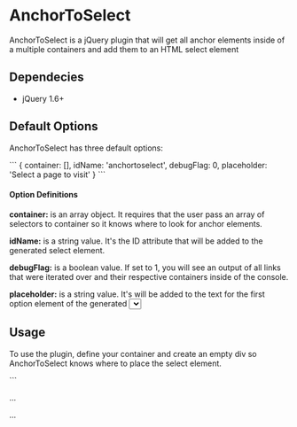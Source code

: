 AnchorToSelect
==============
<p>AnchorToSelect is a jQuery plugin that will get all anchor elements inside of a multiple containers and add them to an HTML select element<p>

<h2>Dependecies</h2>
<ul>
<li>jQuery 1.6+</li>
</ul>

<h2>Default Options</h2>
<p>AnchorToSelect has three default options:</p>
```
{
  container: [],
  idName: 'anchortoselect',
	debugFlag: 0,
	placeholder: 'Select a page to visit'
}
```

<h4>Option Definitions</h4>
<p><strong>container:</strong> is an array object. It requires that the user pass an array of selectors to container so it knows where to look for anchor elements.
<p><strong>idName:</strong> is a string value. It's the ID attribute that will be added to the generated select element.</p>
<p><strong>debugFlag:</strong> is a boolean value. If set to 1, you will see an output of all links that were iterated over and their respective containers inside of the console.</p>
<p><strong>placeholder:</strong> is a string value. It's will be added to the text for the first option element of the generated <select> element.</p>

<h2>Usage</h2>
<p>To use the plugin, define your container and create an empty div so AnchorToSelect knows where to place the select element.</p>
```
<body>

  ...
  <div id="generatedSelect">
    <!-- Generated <select> will go here -->
  </div>
  ...

</body>

<script>
  $(document).ready(function(){   
  		//Generate our anchorToSelect Plugin
  		$("#generatedSelect").anchorToSelect({
  			 container: ['.containerClass', '#containerId'],
  			 placeholder: 'Select Your Profession'
  		});
  		    	
  });
</script>
```





